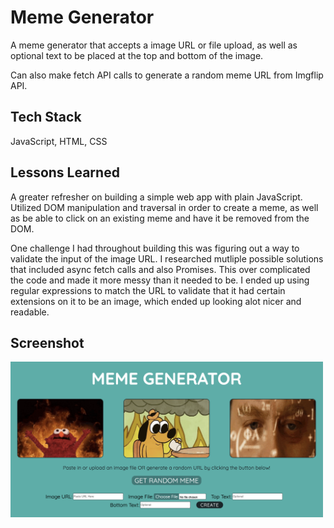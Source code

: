 
# Meme Generator

A meme generator that accepts a image URL or file upload, as well as optional text to be placed at the top and bottom of the image.

Can also make fetch API calls to generate a random meme URL from Imgflip API.


## Tech Stack

JavaScript, HTML, CSS



## Lessons Learned

A greater refresher on building a simple web app with plain JavaScript. Utilized DOM manipulation and traversal in order to create a meme,
as well as be able to click on an existing meme and have it be removed from the DOM.

One challenge I had throughout building this was figuring out a way to validate the input of the image URL.
I researched mutliple possible solutions that included async fetch calls and also Promises.
This over complicated the code and made it more messy than it needed to be. I ended up using regular expressions to match the URL to validate that
it had certain extensions on it to be an image, which ended up looking alot nicer and readable.


## Screenshot

<img src="assets/screenshot-meme.png" alt="screenshot" width="500">
